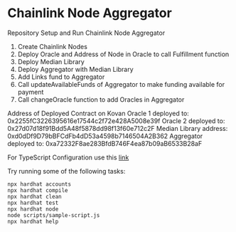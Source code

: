 # Chainlink Node Aggregator
Repository Setup and Run Chainlink Node Aggregator

1) Create Chainlink Nodes
2) Deploy Oracle and Address of Node in Oracle to call Fulfillment function
3) Deploy Median Library
4) Deploy Aggregator with Median Library
5) Add Links fund to Aggregator
6) Call updateAvailableFunds of Aggregator to make funding available for payment
7) Call changeOracle function to add Oracles in Aggregator


Address of Deployed Contract on Kovan
Oracle 1 deployed to: 0x2255fC3226395616e17544c2f72e428A5008e39f
Oracle 2 deployed to: 0x27d07d18f91Bdd5A48f5878dd98f13f60e712c2F
Median Library address:  0xd0dDf9D79bBFCdFb4dD53a4598b7146504A2B362
Aggregator deployed to: 0xa72332F8ae283BfdB746F4ea87b09aB6533B28aF


For TypeScript Configuration use this [link](https://hardhat.org/guides/typescript.html)

Try running some of the following tasks:

```shell
npx hardhat accounts
npx hardhat compile
npx hardhat clean
npx hardhat test
npx hardhat node
node scripts/sample-script.js
npx hardhat help
```
